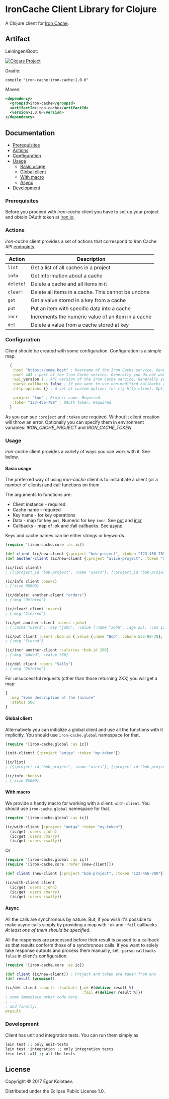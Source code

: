 # IronCache Client Library for Clojure

A Clojure client for [Iron Cache](http://www.iron.io).


## Artifact

Leiningen/Boot:

[![Clojars Project](http://clojars.org/iron-cache/latest-version.svg)](https://clojars.org/iron-cache)

Gradle:
```
compile "iron-cache:iron-cache:1.0.0"
```

Maven:
```xml
<dependency>
  <groupId>iron-cache</groupId>
  <artifactId>iron-cache</artifactId>
  <version>1.0.0</version>
</dependency>
```

## Documentation

- [Prerequisites](#prerequisites)
- [Actions](#actions)
- [Configuration](#configuration)
- [Usage](#usage)
	- [Basic usage](#basic-usage)
	- [Global client](#global-client)
	- [With macro](#with-macro)
	- [Async](#async)
- [Development](#development)


### Prerequisites

Before you proceed with *iron-cache* client you have to set up your project and obtain OAuth token at [Iron.io](http://www.iron.io/).


### Actions

*iron-cache* client provides a set of actions that correspond to Iron Cache API [endpoints](http://dev.iron.io/cache/reference/api/#endpoints).

| Action      	|  Description   |
| ------------- |  ------------- |
| `list`		| Get a list of all caches in a project |
| `info`	    | Get information about a cache |
| `delete!`	    | Delete a cache and all items in it |
| `clear!`	    | Delete all items in a cache. This cannot be undone |
| `get`	        | Get a value stored in a key from a cache |
| `put`	        | Put an item with specific data into a cache |
| `incr`	    | Increments the numeric value of an item in a cache |
| `del`	        | Delete a value from a cache stored at key |


### Configuration

Client should be created with some configuration. Configuration is a simple map.

```clojure
  {
   :host "https://some.host" ; hostname of the Iron Cache service. Generally you do not want to specify it.
   :port 443 ; port of the Iron Cache service. Generally you do not want to specify it.
   :api_version 1 ; API version of the Iron Cache service. Generally you do not want to specify it.
   :parse-callbacks false ; If you want to use non-modified callbacks and manually parse response. See Async usage.
   :http-options {} ; A set of custom options for clj-http client. Optional.

   :project "foo" ; Project name. Required.
   :token "123-456-789" ; OAuth token. Required.
  }
```

As you can see `:project` and `:token` are required. Without it client creation will throw an error.
Optionally you can specify them in environment variables: _IRON_CACHE_PROJECT_ and _IRON_CACHE_TOKEN_.


### Usage

*iron-cache* client provides a variety of ways you can work with it. See below.


#### Basic usage

The preferred way of using *iron-cache* client is to instantiate a client (or a number of clients) and call functions
on them.

The arguments to functions are:
* Client instance - required
* Cache name      - required
* Key name        - for key operations
* Data            - map for key `put`, Numeric for key `incr`. See [put](http://dev.iron.io/cache/reference/api/#put_an_item_into_a_cache) and [incr](http://dev.iron.io/cache/reference/api/#increment_an_items_value)
* Callbacks       - map of :ok and :fail callbacks. See [async](#async)

Keys and cache names can be either strings or keywords.

```clojure
(require '[iron-cache.core :as ic])

(def client (ic/new-client {:project "bob-project", :token "123-456-789"}))
(def another-client (ic/new-client {:project "alice-project", :token "asdf-qwerty"}))

(ic/list client)
; ({:project_id "bob-project", :name "users"}, {:project_id "bob-project", :name "books"})

(ic/info client :books)
; {:size 85000}

(ic/delete! another-client "orders")
; {:msg "Deleted"}

(ic/clear! client :users)
; {:msg "Cleared"}

(ic/get another-client :users :john)
; {:cache "users", :key "john", :value {:name "John", :age 25}, :cas 12345}

(ic/put client :users :bob-id {:value {:name "Bob", :phone 555-89-78}, "expires_in" 456, :replace true})
; {:msg "Stored"}

(ic/incr another-client :salaries :bob-id 200)
; {:msg "Added", :value 700}

(ic/del client :users "Sally")
; {:msg "Deleted"}
```

For unsuccessful requests (other than those returning 2XX) you will get a map:
```clojure
{
  :msg "Some description of the failure"
  :status 500
}
```

#### Global client

Alternatively you can initialize a global client and use all the functions with it implicitly.
You should use `iron-cache.global` namespace for that.

```clojure
(require '[iron-cache.global :as ic])

(init-client! {:project "amiga" :token "my-token"})

(ic/list)
; ({:project_id "bob-project", :name "users"}, {:project_id "bob-project", :name "books"})

(ic/info :books)
; {:size 85000}
```

#### With macro

We provide a handy macro for working with a client: `with-client`.
You should use `iron-cache.global` namespace for that.

```clojure
(require '[iron-cache.global :as ic])

(ic/with-client {:project "amiga" :token "my-token"}
  (ic/get :users :john)
  (ic/get :users :marry)
  (ic/get :users :sally))
```

Or

```clojure
(require '[iron-cache.global :as ic])
(require '[iron-cache.core :refer [new-client]])

(def client (new-client {:project "bob-project", :token "123-456-789"}))

(ic/with-client client
  (ic/get :users :john)
  (ic/get :users :marry)
  (ic/get :users :sally))
```

#### Async

All the calls are synchronous by nature. But, if you wish it's possible to make async calls simply by providing
a map with `:ok` and `:fail` callbacks. _At least one of them should be specified_.

All the responses are processed before their result is passed to a callback so that results conform those of
a synchronous calls. If you want to solely take response outputs and process them manually, set `:parse-callbacks false`
in client's configuration.

```clojure
(require '[iron-cache.core :as ic])

(def client (ic/new-client)) ; Project and token are taken from env
(def result (promise))

(ic/del client :sports :football {:ok #(deliver result %)
                                  :fail #(deliver result %)})
; some immediate other code here.
; ...
; and finally:
@result
```

### Development

Client has unit and integration tests. You can run them simply as
```bash
lein test ;; only unit-tests
lein test :integration ;; only integration tests
lein test :all ;; all the tests
```

## License

Copyright © 2017 Egor Kolotaev.

Distributed under the Eclipse Public License 1.0.
